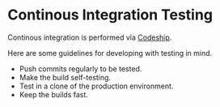 # Continous Integration Testing

Continous integration is performed via [Codeship](http://codeship.com/).

Here are some guidelines for developing with testing in mind.

* Push commits regularly to be tested.
* Make the build self-testing.
* Test in a clone of the production environment.
* Keep the builds fast.
